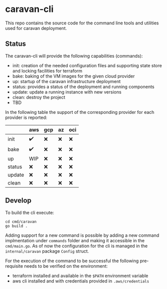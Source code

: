 # caravan-cli

This repo contains the source code for the command line tools and utilities used for caravan deployment.

## Status
The caravan-cli will provide the following capabilities (commands):

- init: creation of the needed configuration files and supporting state store and locking facilities for terraform
- bake: baking of the VM images for the given cloud provider
- up: startup of the caravan infrastructure deployment
- status: provides a status of the deployment and running components
- update: update a running instance with new versions
- clean: destroy the project
- TBD

In the following table the support of the corresponding provider for each provider is reported:

|  | aws | gcp | az | oci |
|--|--|--|--|--|
|init| :heavy_check_mark: | :x: | :x: | :x: |
|bake| :heavy_check_mark: | :x: | :x: | :x: |
|up| WIP | :x: | :x: | :x: | 
|status| :x: | :x: | :x: | :x: | 
|update| :x: | :x: | :x: | :x: | 
|clean| :x: | :x: | :x: | :x: | 

## Develop

To build the cli execute:
```
cd cmd/caravan
go build .
```

Adding support for a new command is possible by adding a new command implmentation under `commands` folder  and making it accessible in the `cmd/main.go`.
As of now the configuration for the cli is managed in the  `internal/caravan` package `Config` struct.

For the execution of the command to be successful the following pre-requisite needs to be verified on the environment:

- terraform installed and available in the `$PATH` environment variable
- aws cli installed and with credentials provided in `.aws/credentials`
